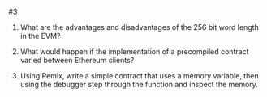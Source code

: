 #3

1. What are the advantages and disadvantages of the 256 bit word length in the EVM?



2. What would happen if the implementation of a precompiled contract varied between Ethereum clients?



3. Using Remix, write a simple contract that uses a memory variable, then using the debugger step through the function and inspect the memory.